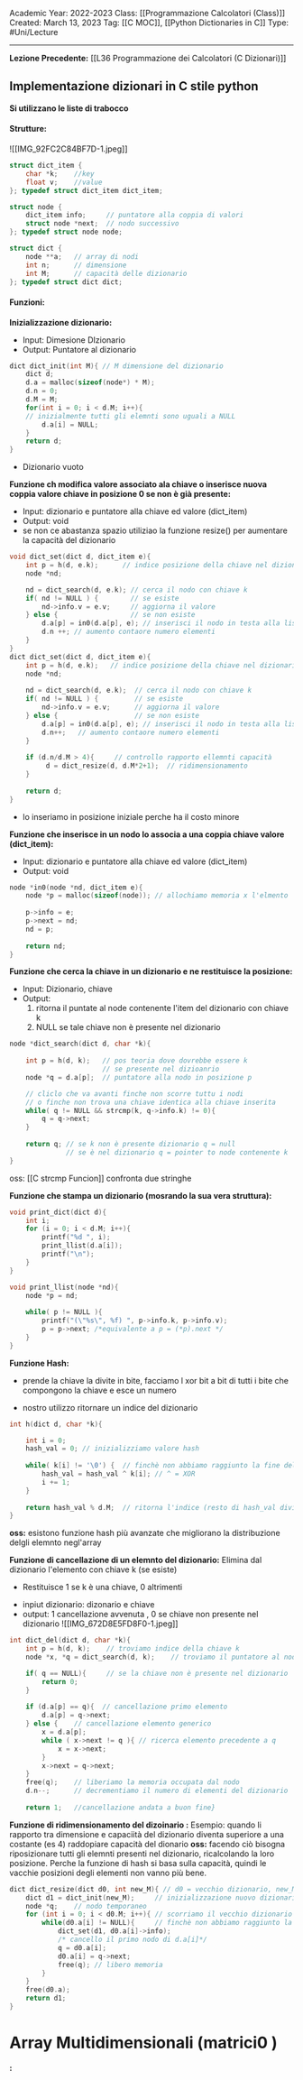 Academic Year: 2022-2023
Class: [[Programmazione Calcolatori (Class)]]
Created: March 13, 2023
Tag: [[C MOC]], [[Python Dictionaries in C]]
Type: #Uni/Lecture 

---
**Lezione Precedente:** [[L36 Programmazione dei Calcolatori (C Dizionari)]]


## Implementazione  dizionari in C stile python
**Si utilizzano le liste di trabocco**

#### **Strutture:**
![[IMG_92FC2C84BF7D-1.jpeg]]

```c
struct dict_item {
	char *k;	//key
	float v;	//value
}; typedef struct dict_item dict_item;

struct node {
	dict_item info;		// puntatore alla coppia di valori
	struct node *next;	// nodo successivo
}; typedef struct node node;

struct dict {
	node **a;	// array di nodi
	int n;		// dimensione
	int M;		// capacità delle dizionario
}; typedef struct dict dict;

```

#### **Funzioni:**

**Inizializzazione dizionario:**
- Input: Dimesione DIzionario
- Output: Puntatore al dizionario
```c
dict dict_init(int M){ // M dimensione del dizionario
	dict d;
	d.a = malloc(sizeof(node*) * M);
	d.n = 0;
	d.M = M;
	for(int i = 0; i < d.M; i++){ 
	// inizialmente tutti gli elemnti sono uguali a NULL
		d.a[i] = NULL;
	}
	return d;
}
```
- Dizionario vuoto

**Funzione ch modifica valore associato ala chiave o inserisce nuova coppia valore chiave in posizione 0 se non è già presente:**
- Input: dizionario e puntatore alla chiave ed valore (dict_item)
- Output: void
- se non ce abastanza spazio utiliziao la funzione resize() per aumentare la capacità del dizionario
```c
void dict_set(dict d, dict_item e){
	int p = h(d, e.k);		// indice posizione della chiave nel dizionario (calcolato con la funzione hash)
	node *nd;

	nd = dict_search(d, e.k); // cerca il nodo con chiave k
	if( nd != NULL ) {		  // se esiste
		nd->info.v = e.v;	  // aggiorna il valore
	} else {			  	  // se non esiste
		d.a[p] = in0(d.a[p], e); // inserisci il nodo in testa alla lista
		d.n ++;	// aumento contaore numero elementi 	
	}
}
dict dict_set(dict d, dict_item e){
	int p = h(d, e.k);   // indice posizione della chiave nel dizionario (calcolato con la funzione hash)
	node *nd;
	
	nd = dict_search(d, e.k);  // cerca il nodo con chiave k
	if( nd != NULL ) {         // se esiste
		nd->info.v = e.v;      // aggiorna il valore
	} else {                   // se non esiste
		d.a[p] = in0(d.a[p], e); // inserisci il nodo in testa alla lista
		d.n++;   // aumento contaore numero elementi 
	}
	
	if (d.n/d.M > 4){     // controllo rapporto ellemnti capacità   
		 d = dict_resize(d, d.M*2+1);  // ridimensionamento
	}
	
	return d;
}
```
- lo inseriamo in posizione iniziale perche ha il costo minore

**Funzione che inserisce in un nodo lo associa a una coppia chiave valore (dict_item):**
- Input: dizionario e puntatore alla chiave ed valore (dict_item)
- Output: void
```c
node *in0(node *nd, dict_item e){
	node *p = malloc(sizeof(node)); // allochiamo memoria x l'elmento
	
	p->info = e;
	p->next = nd;
	nd = p;
		
	return nd;
}

```

**Funzione che cerca la chiave in un dizionario e ne restituisce la posizione:**
- Input: Dizionario, chiave
- Output:
	1. ritorna il puntate al node contenente l'item del dizionario con chiave k
	2. NULL se tale chiave non è presente nel dizionario
```c
node *dict_search(dict d, char *k){
	
	int p = h(d, k);   // pos teoria dove dovrebbe essere k 
					   // se presente nel dizioanrio
	node *q = d.a[p];  // puntatore alla nodo in posizione p

	// cliclo che va avanti finche non scorre tuttu i nodi 
	// o finche non trova una chiave identica alla chiave inserita
	while( q != NULL && strcmp(k, q->info.k) != 0){
		q = q->next;
	}
	
	return q; // se k non è presente dizionario q = null
			  // se è nel dizionario q = pointer to node contenente k
}

```
oss: [[C strcmp Funcion]] confronta due stringhe

**Funzione che stampa un dizionario (mosrando la sua vera struttura):**
```c
void print_dict(dict d){
	int i;
	for (i = 0; i < d.M; i++){
		printf("%d ", i);
		print_llist(d.a[i]);
		printf("\n");
	}
}

void print_llist(node *nd){
	node *p = nd;
	
	while( p != NULL ){
		printf("(\"%s\", %f) ", p->info.k, p->info.v);
		p = p->next; /*equivalente a p = (*p).next */
	}
}
```

**Funzione Hash:**
- prende la chiave la divite in bite, facciamo l xor bit a bit di tutti i bite che compongono la chiave e esce un numero
* nostro utilizzo ritornare un indice del dizionario

```c
int h(dict d, char *k){

	int i = 0; 
	hash_val = 0; // inizializziamo valore hash
	
	while( k[i] != '\0') {	// finchè non abbiamo raggiunto la fine della stringa
		hash_val = hash_val ^ k[i]; // ^ = XOR
		i += 1;
	}
	
	return hash_val % d.M;	// ritorna l'indice (resto di hash_val diviso capacità dizionario ) del dizionario
}
```
**oss:** esistono funzione hash più avanzate che migliorano la distribuzione delgli elemnto negl'array

**Funzione di cancellazione di un elemnto del dizionario:**
Elimina dal dizionario l'elemento con chiave k (se esiste)
 * Restituisce 1 se k è una chiave, 0 altrimenti

- inpiut dizionario: dizonario e chiave
- output: 1 cancellazione avvenuta , 0 se chiave non presente nel dizionario
![[IMG_672D8E5FD8F0-1.jpeg]]

```c
int dict_del(dict d, char *k){
	int p = h(d, k);	// troviamo indice della chiave k
	node *x, *q = dict_search(d, k);	// troviamo il puntatore al nodo contenente la chiave k

	if( q == NULL){		// se la chiave non è presente nel dizionario
		return 0;
	}
	
	if (d.a[p] == q){  // cancellazione primo elemento
		d.a[p] = q->next;
	} else {	// cancellazione elemento generico
		x = d.a[p];
		while ( x->next != q ){ // ricerca elemento precedente a q
			x = x->next;	
		}
		x->next = q->next;
	}
	free(q);	// liberiamo la memoria occupata dal nodo
	d.n--; 		// decrementiamo il numero di elementi del dizionario
	
	return 1;	//cancellazione andata a buon fine}

```


**Funzione di ridimensionamento del dizoinario :**
Esempio: quando li rapporto tra dimensione e capaciità del dizionario diventa superiore a una costante (es 4) raddopiare capacità del dionario
**oss:** facendo ciò bisogna riposizionare tutti gli elemnti presenti nel dizionario, ricalcolando la loro posizione. Perche la funzione di hash si basa sulla capacità, quindi le vacchie posizioni degli elementi non vanno più bene.

```c
dict dict_resize(dict d0, int new_M){ // d0 = vecchio dizionario, new_M = nuova capacità
	dict d1 = dict_init(new_M);		// inizializzazione nuovo dizionario
	node *q;	// nodo temporaneo
	for (int i = 0; i < d0.M; i++){ // scorriamo il vecchio dizionario
		while(d0.a[i] != NULL){		// finchè non abbiamo raggiunto la fine della lista linkata
			dict_set(d1, d0.a[i]->info);
			/* cancello il primo nodo di d.a[i]*/
			q = d0.a[i];
			d0.a[i] = q->next; 
			free(q); // libero memoria
		}
	} 
	free(d0.a);
	return d1;
}
```

# Array Multidimensionali  (matrici0  )
**:**
```c

```